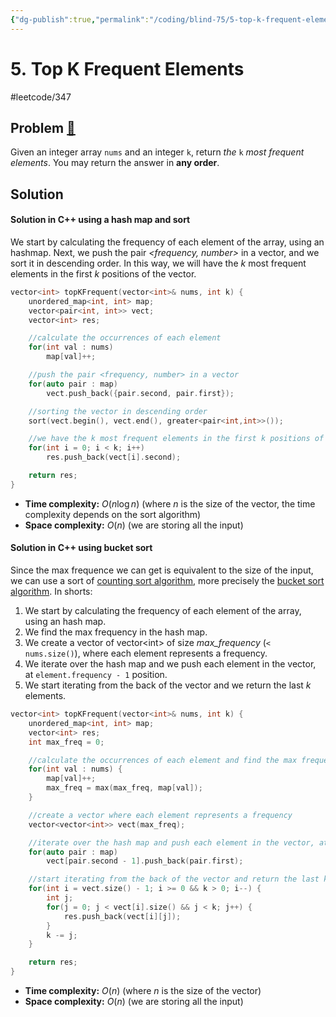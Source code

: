 ```yaml
---
{"dg-publish":true,"permalink":"/coding/blind-75/5-top-k-frequent-elements/","created":"2023-08-07T17:03:05.085+02:00","updated":"2023-09-19T17:25:40.806+02:00"}
---
```


# 5. Top K Frequent Elements
#leetcode/347
## Problem [🔗](https://leetcode.com/problems/product-of-array-except-self)

Given an integer array `nums` and an integer `k`, return _the_ `k` _most frequent elements_. You may return the answer in **any order**.

## Solution
#### Solution in C++ using a hash map and sort
We start by calculating the frequency of each element of the array, using an hashmap. Next, we push the pair _<frequency, number>_ in a vector, and we sort it in descending order. In this way, we will have the $k$ most frequent elements in the first $k$ positions of the vector.

```cpp
vector<int> topKFrequent(vector<int>& nums, int k) {
	unordered_map<int, int> map;
	vector<pair<int, int>> vect;
	vector<int> res;

	//calculate the occurrences of each element
	for(int val : nums)
		map[val]++;

	//push the pair <frequency, number> in a vector	
	for(auto pair : map)
		vect.push_back({pair.second, pair.first});

	//sorting the vector in descending order
	sort(vect.begin(), vect.end(), greater<pair<int,int>>());

	//we have the k most frequent elements in the first k positions of the vector
	for(int i = 0; i < k; i++)
		res.push_back(vect[i].second);

	return res;
}
```
- **Time complexity:** $O(n \log n)$ (where _n_ is the size of the vector, the time complexity depends on the sort algorithm)
- **Space complexity:** $O(n)$ (we are storing all the input)

#### Solution in C++ using bucket sort
Since the max frequence we can get is equivalent to the size of the input, we can use a sort of [counting sort algorithm](https://it.wikipedia.org/wiki/Counting_sort), more precisely the [bucket sort algorithm](https://en.wikipedia.org/wiki/Bucket_sort).
In shorts:
1. We start by calculating the frequency of each element of the array, using an hash map.
2. We find the max frequency in the hash map.
3. We create a vector of vector\<int\> of size _max\_frequency_ (`< nums.size()`), where each element represents a frequency.
4. We iterate over the hash map and we push each element in the vector, at `element.frequency - 1` position.
5. We start iterating from the back of the vector and we return the last $k$ elements.

```cpp
vector<int> topKFrequent(vector<int>& nums, int k) {
	unordered_map<int, int> map;
	vector<int> res;
	int max_freq = 0;

	//calculate the occurrences of each element and find the max frequency in the hash map
	for(int val : nums) {
		map[val]++;
		max_freq = max(max_freq, map[val]);
	}

	//create a vector where each element represents a frequency
	vector<vector<int>> vect(max_freq);

	//iterate over the hash map and push each element in the vector, at element.frequency - 1 position.
	for(auto pair : map)
		vect[pair.second - 1].push_back(pair.first);

	//start iterating from the back of the vector and return the last k elements
	for(int i = vect.size() - 1; i >= 0 && k > 0; i--) {
		int j;
		for(j = 0; j < vect[i].size() && j < k; j++) {
			res.push_back(vect[i][j]);
		}
		k -= j;
	}

	return res;
}
```
- **Time complexity:** $O(n)$ (where _n_ is the size of the vector)
- **Space complexity:** $O(n)$ (we are storing all the input)